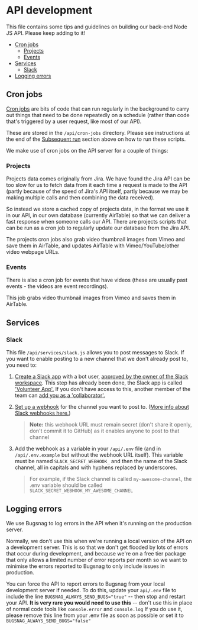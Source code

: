 # API development

This file contains some tips and guidelines on building our back-end Node JS API.  Please keep adding to it!

- [Cron jobs](#cron-jobs)
  - [Projects](#projects)
  - [Events](#events)
- [Services](#services)
  - [Slack](#slack)
- [Logging errors](#logging-errors)

## Cron jobs

[Cron jobs](https://en.wikipedia.org/wiki/Cron) are bits of code that can run regularly in the background to carry out things that need to be done repeatedly on a schedule (rather than code that's triggered by a user request, like most of our API).

These are stored in the `/api/cron-jobs` directory. Please see instructions at the end of the [Subsequent run](#subsequent-run) section above on how to run these scripts.

We make use of cron jobs on the API server for a couple of things:

### Projects

Projects data comes originally from Jira. We have found the Jira API can be too slow for us to fetch data from it each time a request is made to the API (partly because of the speed of Jira's API itself, partly because we may be making multiple calls and then combining the data received).

So instead we store a cached copy of projects data, in the format we use it in our API, in our own database (currently AirTable) so that we can deliver a fast response when someone calls our API. There are projects scripts that can be run as a cron job to regularly update our database from the Jira API.

The projects cron jobs also grab video thumbnail images from Vimeo and save them in AirTable, and updates AirTable with Vimeo/YouTube/other video webpage URLs.

### Events

There is also a cron job for events that have videos (these are usually past events - the videos are event recordings).

This job grabs video thumbnail images from Vimeo and saves them in AirTable.

## Services

### Slack

This file `/api/services/slack.js` allows you to post messages to Slack. If you want to enable posting to a new channel that we don't already post to, you need to:

1. [Create a Slack app](https://api.slack.com/start/planning) with a bot user, [approved by the owner of the Slack workspace](https://slack.com/intl/en-gb/help/articles/222386767-Manage-app-approval-for-your-workspace#h_01EC8H3AWBYEAAN5AKBTVKPC5K). This step has already been done, the Slack app is called ['Volunteer App'.](https://api.slack.com/apps/A03ALL3M137/general) If you don't have access to this, another member of the team can [add you as a 'collaborator'.](https://app.slack.com/app-settings/T011F5L41NH/A03ALL3M137/collaborators)

2. [Set up a webhook](https://api.slack.com/apps/A03ALL3M137/incoming-webhooks?) for the channel you want to post to. ([More info about Slack webhooks here.](https://api.slack.com/messaging/webhooks))

   > **Note:** this webhook URL must remain secret (don't share it openly, don't commit it to GitHub) as it enables anyone to post to that channel

3. Add the webhook as a variable in your `/api/.env` file (and in `/api/.env.example` but without the webhook URL itself). This variable must be named `SLACK_SECRET_WEBHOOK_` and then the name of the Slack channel, all in capitals and with hyphens replaced by underscores.
   > For example, if the Slack channel is called `my-awesome-channel`, the .env variable should be called `SLACK_SECRET_WEBHOOK_MY_AWESOME_CHANNEL`

## Logging errors

We use Bugsnag to log errors in the API when it's running on the production server.

Normally, we don't use this when we're running a local version of the API on a development server.  This is so that we don't get flooded by lots of errors that occur during development, and because we're on a free tier package that only allows a limited number of error reports per month so we want to minimise the errors reported to Bugsnag to only include issues in production.

You can force the API to report errors to Bugsnag from your local development server if needed.  To do this, update your `api/.env` file to include the line `BUGSNAG_ALWAYS_SEND_BUGS="true"` -- then stop and restart your API.  **It is very rare you would need to use this** -- don't use this in place of normal code tools like `console.error` and `console.log`  If you do use it, please remove this line from your .env file as soon as possible or set it to `BUGSNAG_ALWAYS_SEND_BUGS="false"`
